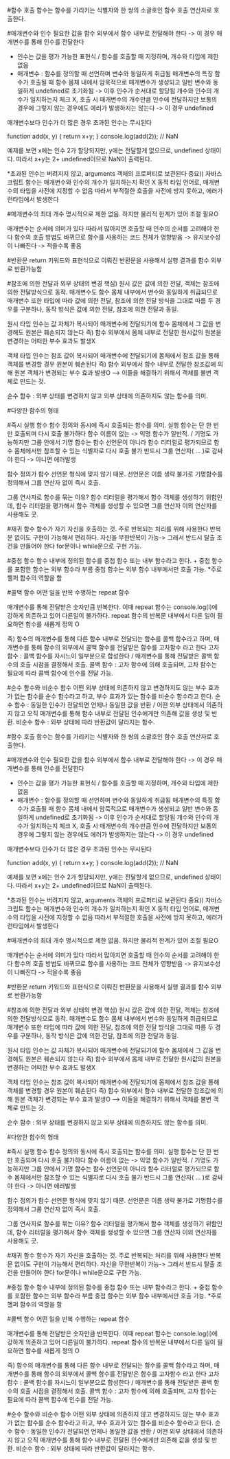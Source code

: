 #함수 호출
함수는 함수를 가리키는 식별자와 한 쌍의 소괄호인 함수 호출 연산자로 호출한다.

#매개변수와 인수
필요한 값을 함수 외부에서 함수 내부로 전달해야 한다 -> 이 경우 매개변수를 통해 인수를 전달한다
* 인수는 값을 평가 가능한 표현식 / 함수를 호출할 때 지정하며, 개수와 타입에 제한없음
* 매개변수 : 함수를 정의할 때 선언하며 변수와 동일하게 취급됨
매개변수의 특징
함수가 호출될 때 함수 몸체 내에서 암묵적으로 매개변수가 생성되고 일반 변수와 동일하게 undefined로 초기화됨 -> 이후 인수가 순서대로 할당됨
개수와 인수의 개수가 일치하는지 체크 X, 호출 시 매개변수의 개수만큼 인수에 전달하지만 보통의 경우에 그렇지 않는 경우에도 에러가 발생하지는 않는다 -> 이 경우 undefined

매개변수보다 인수가 더 많은 경우 초과된 인수는 무시된다

function add(x, y) {
	return x+y;
}
console.log(add(2)); // NaN

예제를 보면 x에는 인수 2가 할당되지만, y에는 전달할게 없으므로, undefined 상태이다. 따라서 x+y는 2+ undefined이므로 NaN이 출력된다.

*초과된 인수는 버려지지 않고, arguments 객체의 프로퍼티로 보관된다
중요)) 자바스크립트 함수는 매개변수와 인수의 개수가 일치하는지 확인 X
동적 타입 언어로, 매개변수의 타입을 사전에 지정할 수 없음 따라서 부적절한 호출을 사전에 방지 못하고, 에러가 런타임에서 발생한다 

#매개변수의 최대 개수 
명시적으로 제한 없음. 하지만 물리적 한계가 있어 조절 필요O

매개변수는 순서에 의미가 있다 따라서 많아지면 호출할 때 인수의 순서를 고려해야 한다
함수의 호출 방법도 바뀌므로 함수를 사용하는 코드 전체가 영향받음 -> 유지보수성이 나빠진다 -> 적을수록 좋음

#반환문
return 키워드와 표현식으로 이뤄진 반환문을 사용해서 실행 결과를 함수 외부로 반환가능함

#참조에 의한 전달과 외부 상태의 변경
핵심) 원시 값은 값에 의한 전달, 객체는 참조에 의한 전달방식으로 동작.
매개변수도 함수 몸체 내부에서 변수와 동일하게 취급되므로 매개변수 또한 타입에 따라 값에 의한 전달, 참조에 의한 전달 방식을 그대로 따름
두 경우를 구분하나, 동작 방식은 값에 의한 전달, 참조에 의한 전달과 동일.

원시 타입 인수는 값 자체가 복사되어 매개변수에 전달되기에 함수 몸체에서 그 값을 변경해도 원본은 훼손되지 않는다
즉) 함수 외부에서 몸체 내부로 전달한 원시값의 원본을 변경하는 어떠한 부수 효과도 발생X

객체 타입 인수는 참조 값이 복사되어 매개변수에 전달되기에 몸체에서 참조 값을 통해 객체를 변경할 경우 원본이 훼손된다
즉) 함수 외부에서 함수 내부로 전달한 참조값에 의해 원본 객체가 변경되는 부수 효과 발생O
--> 이들을 해결하기 위해서 객체를 불변 객체로 만드는 것.

순수 함수 : 외부 상태를 변경하지 않고 외부 상태에 의존하지도 않는 함수를 의미.  

#다양한 함수의 형태

#즉시 실행 함수 
함수 정의와 동시에 즉시 호출되는 함수를 의미. 실행 함수는 단 한 번만 호출되며 다시 호출 불가하다
함수 이름이 없는 -> 익명 함수가 일반적. / 기명도 가능하지만 그룹 안에서 기명 함수는 함수 선언문이 아니라 함수 리터럴로 평가되므로 함수 몸체에서만 참조할 수 있는 식별자로 다시 호출 불가
반드시 그룹 연산자( ... )로 감싸야 한다 -> 아니면 에러발생

함수 정의가 함수 선언문 형식에 맞지 않기 때문. 선언문은 이름 생략 불가로 기명함수를 정의해서 그룹 연산자 없이 즉시 호출.

그룹 연사자로 함수를 묶는 이유?
함수 리터럴을 평가해서 함수 객체를 생성하기 위함인데, 함수 리터럴을 평가해서 함수 객체를 생성할 수 있으면 그룹 연산자 이외 연산자를 사용해도 굿.

#재귀 함수
함수가 자기 자신을 호출하는 것.
주로 반복되는 처리를 위해 사용한다
반복문 없이도 구현이 가능해서 편리하다.
자신을 무한반복이 가능->  그래서 반드시 탈출 조건을 만들어야 한다
for문이나 while문으로 구현 가능.

#중첩 함수
함수 내부에 정의된 함수를 중첩 함수 또는 내부 함수라고 한다. + 중첩 함수를 포함한 함수는 외부 함수라 부름
중첩 함수는 외부 함수 내부에서만 호출 가능.
*주로 헬퍼 함수의 역할을 함

#콜백 함수
어떤 일을 반복 수행하는 repeat 함수

매개변수를 통해 전달받은 숫자만큼 반복한다. 이때 repeat 함수는 console.log(i)에 강하게 의존하고 있어 다른일이 불가하다.
repeat 함수의 반복문 내부에서 다른 일이  필요하면 함수를 새롭게 정의 O

즉) 함수의 매개변수를 통해 다른 함수 내부로 전달되는 함수를 콜백 함수라고 하며, 매개변수를 통해 함수의 외부에서 콜백 함수를 전달받은 함수를 고차함수 라고 한다
고차 함수 : 콜백 함수를 자시느이 일부분으로 합성한다 / 매개변수를 통해 전달받은 콜백 함수의 호출 시점을 결정해서 호출. 
콜백 함수 : 고차 함수에 의해 호출되며, 고차 함수는 필요에 따라 콜백 함수에 인수를 전달 가능.

#순수 함수와 비순수 함수
어떤 외부 상태에 의존하지 않고 변경하지도 않는 부수 효과가 없는 함수를 순수 함수라고 하고, 부수 효과가 있는 함수를 비순수 함수라고 한다.
순수 함수 : 동일한 인수가 전달되면 언제나 동일한 값을 반환 / 어떤 외부 상태에서 의존하지 않고 오직 매개변수를 통해 함수 내부로 전달된 인수에게만 의존해 값을 생성 및 반환.
비순수 함수 : 외부 상태에 따라 반환값이 달라지는 함수.





#함수 호출
함수는 함수를 가리키는 식별자와 한 쌍의 소괄호인 함수 호출 연산자로 호출한다.

#매개변수와 인수
필요한 값을 함수 외부에서 함수 내부로 전달해야 한다 -> 이 경우 매개변수를 통해 인수를 전달한다
* 인수는 값을 평가 가능한 표현식 / 함수를 호출할 때 지정하며, 개수와 타입에 제한없음
* 매개변수 : 함수를 정의할 때 선언하며 변수와 동일하게 취급됨
매개변수의 특징
함수가 호출될 때 함수 몸체 내에서 암묵적으로 매개변수가 생성되고 일반 변수와 동일하게 undefined로 초기화됨 -> 이후 인수가 순서대로 할당됨
개수와 인수의 개수가 일치하는지 체크 X, 호출 시 매개변수의 개수만큼 인수에 전달하지만 보통의 경우에 그렇지 않는 경우에도 에러가 발생하지는 않는다 -> 이 경우 undefined

매개변수보다 인수가 더 많은 경우 초과된 인수는 무시된다

function add(x, y) {
	return x+y;
}
console.log(add(2)); // NaN

예제를 보면 x에는 인수 2가 할당되지만, y에는 전달할게 없으므로, undefined 상태이다. 따라서 x+y는 2+ undefined이므로 NaN이 출력된다.

*초과된 인수는 버려지지 않고, arguments 객체의 프로퍼티로 보관된다
중요)) 자바스크립트 함수는 매개변수와 인수의 개수가 일치하는지 확인 X
동적 타입 언어로, 매개변수의 타입을 사전에 지정할 수 없음 따라서 부적절한 호출을 사전에 방지 못하고, 에러가 런타임에서 발생한다 

#매개변수의 최대 개수 
명시적으로 제한 없음. 하지만 물리적 한계가 있어 조절 필요O

매개변수는 순서에 의미가 있다 따라서 많아지면 호출할 때 인수의 순서를 고려해야 한다
함수의 호출 방법도 바뀌므로 함수를 사용하는 코드 전체가 영향받음 -> 유지보수성이 나빠진다 -> 적을수록 좋음

#반환문
return 키워드와 표현식으로 이뤄진 반환문을 사용해서 실행 결과를 함수 외부로 반환가능함

#참조에 의한 전달과 외부 상태의 변경
핵심) 원시 값은 값에 의한 전달, 객체는 참조에 의한 전달방식으로 동작.
매개변수도 함수 몸체 내부에서 변수와 동일하게 취급되므로 매개변수 또한 타입에 따라 값에 의한 전달, 참조에 의한 전달 방식을 그대로 따름
두 경우를 구분하나, 동작 방식은 값에 의한 전달, 참조에 의한 전달과 동일.

원시 타입 인수는 값 자체가 복사되어 매개변수에 전달되기에 함수 몸체에서 그 값을 변경해도 원본은 훼손되지 않는다
즉) 함수 외부에서 몸체 내부로 전달한 원시값의 원본을 변경하는 어떠한 부수 효과도 발생X

객체 타입 인수는 참조 값이 복사되어 매개변수에 전달되기에 몸체에서 참조 값을 통해 객체를 변경할 경우 원본이 훼손된다
즉) 함수 외부에서 함수 내부로 전달한 참조값에 의해 원본 객체가 변경되는 부수 효과 발생O
--> 이들을 해결하기 위해서 객체를 불변 객체로 만드는 것.

순수 함수 : 외부 상태를 변경하지 않고 외부 상태에 의존하지도 않는 함수를 의미.  

#다양한 함수의 형태

#즉시 실행 함수 
함수 정의와 동시에 즉시 호출되는 함수를 의미. 실행 함수는 단 한 번만 호출되며 다시 호출 불가하다
함수 이름이 없는 -> 익명 함수가 일반적. / 기명도 가능하지만 그룹 안에서 기명 함수는 함수 선언문이 아니라 함수 리터럴로 평가되므로 함수 몸체에서만 참조할 수 있는 식별자로 다시 호출 불가
반드시 그룹 연산자( ... )로 감싸야 한다 -> 아니면 에러발생

함수 정의가 함수 선언문 형식에 맞지 않기 때문. 선언문은 이름 생략 불가로 기명함수를 정의해서 그룹 연산자 없이 즉시 호출.

그룹 연사자로 함수를 묶는 이유?
함수 리터럴을 평가해서 함수 객체를 생성하기 위함인데, 함수 리터럴을 평가해서 함수 객체를 생성할 수 있으면 그룹 연산자 이외 연산자를 사용해도 굿.

#재귀 함수
함수가 자기 자신을 호출하는 것.
주로 반복되는 처리를 위해 사용한다
반복문 없이도 구현이 가능해서 편리하다.
자신을 무한반복이 가능->  그래서 반드시 탈출 조건을 만들어야 한다
for문이나 while문으로 구현 가능.

#중첩 함수
함수 내부에 정의된 함수를 중첩 함수 또는 내부 함수라고 한다. + 중첩 함수를 포함한 함수는 외부 함수라 부름
중첩 함수는 외부 함수 내부에서만 호출 가능.
*주로 헬퍼 함수의 역할을 함

#콜백 함수
어떤 일을 반복 수행하는 repeat 함수

매개변수를 통해 전달받은 숫자만큼 반복한다. 이때 repeat 함수는 console.log(i)에 강하게 의존하고 있어 다른일이 불가하다.
repeat 함수의 반복문 내부에서 다른 일이  필요하면 함수를 새롭게 정의 O

즉) 함수의 매개변수를 통해 다른 함수 내부로 전달되는 함수를 콜백 함수라고 하며, 매개변수를 통해 함수의 외부에서 콜백 함수를 전달받은 함수를 고차함수 라고 한다
고차 함수 : 콜백 함수를 자시느이 일부분으로 합성한다 / 매개변수를 통해 전달받은 콜백 함수의 호출 시점을 결정해서 호출. 
콜백 함수 : 고차 함수에 의해 호출되며, 고차 함수는 필요에 따라 콜백 함수에 인수를 전달 가능.

#순수 함수와 비순수 함수
어떤 외부 상태에 의존하지 않고 변경하지도 않는 부수 효과가 없는 함수를 순수 함수라고 하고, 부수 효과가 있는 함수를 비순수 함수라고 한다.
순수 함수 : 동일한 인수가 전달되면 언제나 동일한 값을 반환 / 어떤 외부 상태에서 의존하지 않고 오직 매개변수를 통해 함수 내부로 전달된 인수에게만 의존해 값을 생성 및 반환.
비순수 함수 : 외부 상태에 따라 반환값이 달라지는 함수.

















